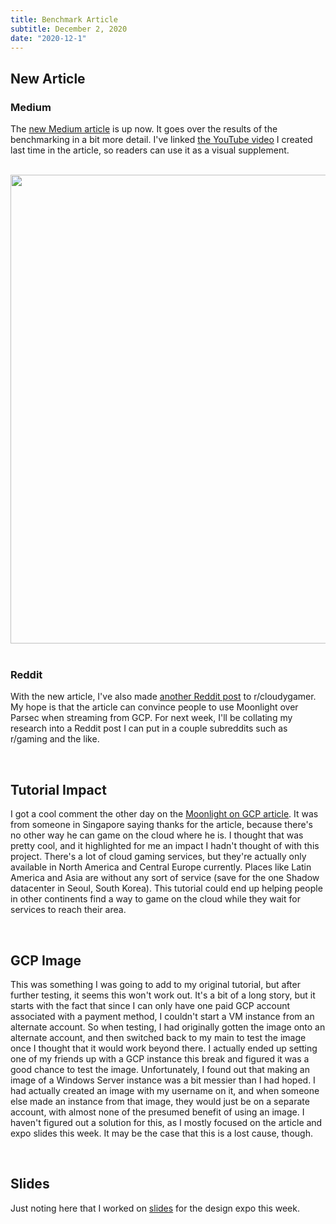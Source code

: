```yaml
---
title: Benchmark Article
subtitle: December 2, 2020
date: "2020-12-1"
---
```


## New Article

### Medium

The [new Medium article](https://johnragone.medium.com/moonlight-vs-parsec-on-google-cloud-platform-1d43cfd0f2c1) is up now. It goes over the results of the benchmarking in a bit more detail. I've linked [the YouTube video](https://youtu.be/Eh7-l-PyY6Q) I created last time in the article, so readers can use it as a visual supplement.

<br>

<img src="/articles/benchmark-article.png" width="750px">

<br>
<br>

### Reddit

With the new article, I've also made [another Reddit post](https://www.reddit.com/r/cloudygamer/comments/k56udu/moonlight_vs_parsec_on_google_cloud_platform/) to r/cloudygamer. My hope is that the article can convince people to use Moonlight over Parsec when streaming from GCP. For next week, I'll be collating my research into a Reddit post I can put in a couple subreddits such as r/gaming and the like.

<br>

## Tutorial Impact

I got a cool comment the other day on the [Moonlight on GCP article](https://johnragone.medium.com/500-hours-of-free-4k-60-fps-cloud-gaming-with-gcp-and-moonlight-c796fa10f0a3). It was from someone in Singapore saying thanks for the article, because there's no other way he can game on the cloud where he is. I thought that was pretty cool, and it highlighted for me an impact I hadn't thought of with this project. There's a lot of cloud gaming services, but they're actually only available in North America and Central Europe currently. Places like Latin America and Asia are without any sort of service (save for the one Shadow datacenter in Seoul, South Korea). This tutorial could end up helping people in other continents find a way to game on the cloud while they wait for services to reach their area.

<br>

## GCP Image

This was something I was going to add to my original tutorial, but after further testing, it seems this won't work out. It's a bit of a long story, but it starts with the fact that since I can only have one paid GCP account associated with a payment method, I couldn't start a VM instance from an alternate account. So when testing, I had originally gotten the image onto an alternate account, and then switched back to my main to test the image once I thought that it would work beyond there. I actually ended up setting one of my friends up with a GCP instance this break and figured it was a good chance to test the image. Unfortunately, I found out that making an image of a Windows Server instance was a bit messier than I had hoped. I had actually created an image with my username on it, and when someone else made an instance from that image, they would just be on a separate account, with almost none of the presumed benefit of using an image. I haven't figured out a solution for this, as I mostly focused on the article and expo slides this week. It may be the case that this is a lost cause, though.

<br>

## Slides

Just noting here that I worked on [slides](https://docs.google.com/presentation/d/1aXIQJz6_WqRq5JwwqHFKjndW_InfCIuiepNbA7yQfEc/edit?usp=sharing) for the design expo this week.
